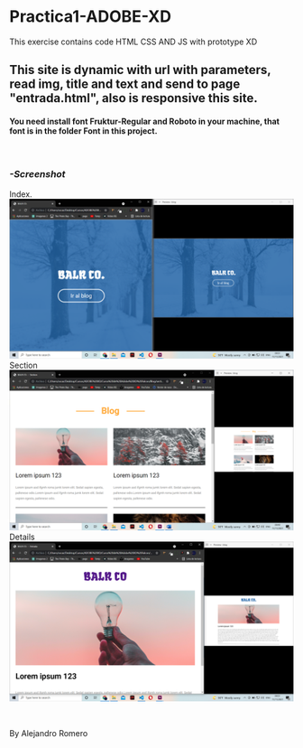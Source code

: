 # Practica1-ADOBE-XD
This exercise contains code HTML CSS AND JS with prototype XD

## **This site is dynamic with url with parameters, read img, title and text and send to page "entrada.html", also is responsive this site.**
#### You need install font Fruktur-Regular and Roboto in your machine, that font is in the folder Font in this project.
<br/>

### ***-Screenshot***<br/>
Index.
<br/>
![Alt text](Screenshot/Index.png?raw=true "Index")
Section
![Alt text](Screenshot/Section.png?raw=true "Section")
Details
![Alt text](Screenshot/Details.png?raw=true "Details")

<br/>

By Alejandro Romero


